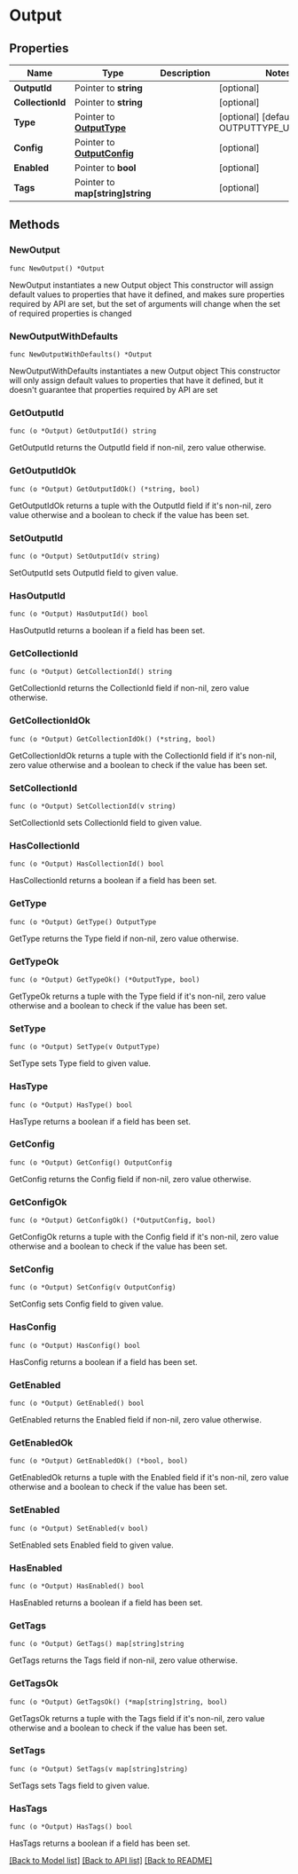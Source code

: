 # Output

## Properties

Name | Type | Description | Notes
------------ | ------------- | ------------- | -------------
**OutputId** | Pointer to **string** |  | [optional] 
**CollectionId** | Pointer to **string** |  | [optional] 
**Type** | Pointer to [**OutputType**](OutputType.md) |  | [optional] [default to OUTPUTTYPE_UNDEFINED]
**Config** | Pointer to [**OutputConfig**](OutputConfig.md) |  | [optional] 
**Enabled** | Pointer to **bool** |  | [optional] 
**Tags** | Pointer to **map[string]string** |  | [optional] 

## Methods

### NewOutput

`func NewOutput() *Output`

NewOutput instantiates a new Output object
This constructor will assign default values to properties that have it defined,
and makes sure properties required by API are set, but the set of arguments
will change when the set of required properties is changed

### NewOutputWithDefaults

`func NewOutputWithDefaults() *Output`

NewOutputWithDefaults instantiates a new Output object
This constructor will only assign default values to properties that have it defined,
but it doesn't guarantee that properties required by API are set

### GetOutputId

`func (o *Output) GetOutputId() string`

GetOutputId returns the OutputId field if non-nil, zero value otherwise.

### GetOutputIdOk

`func (o *Output) GetOutputIdOk() (*string, bool)`

GetOutputIdOk returns a tuple with the OutputId field if it's non-nil, zero value otherwise
and a boolean to check if the value has been set.

### SetOutputId

`func (o *Output) SetOutputId(v string)`

SetOutputId sets OutputId field to given value.

### HasOutputId

`func (o *Output) HasOutputId() bool`

HasOutputId returns a boolean if a field has been set.

### GetCollectionId

`func (o *Output) GetCollectionId() string`

GetCollectionId returns the CollectionId field if non-nil, zero value otherwise.

### GetCollectionIdOk

`func (o *Output) GetCollectionIdOk() (*string, bool)`

GetCollectionIdOk returns a tuple with the CollectionId field if it's non-nil, zero value otherwise
and a boolean to check if the value has been set.

### SetCollectionId

`func (o *Output) SetCollectionId(v string)`

SetCollectionId sets CollectionId field to given value.

### HasCollectionId

`func (o *Output) HasCollectionId() bool`

HasCollectionId returns a boolean if a field has been set.

### GetType

`func (o *Output) GetType() OutputType`

GetType returns the Type field if non-nil, zero value otherwise.

### GetTypeOk

`func (o *Output) GetTypeOk() (*OutputType, bool)`

GetTypeOk returns a tuple with the Type field if it's non-nil, zero value otherwise
and a boolean to check if the value has been set.

### SetType

`func (o *Output) SetType(v OutputType)`

SetType sets Type field to given value.

### HasType

`func (o *Output) HasType() bool`

HasType returns a boolean if a field has been set.

### GetConfig

`func (o *Output) GetConfig() OutputConfig`

GetConfig returns the Config field if non-nil, zero value otherwise.

### GetConfigOk

`func (o *Output) GetConfigOk() (*OutputConfig, bool)`

GetConfigOk returns a tuple with the Config field if it's non-nil, zero value otherwise
and a boolean to check if the value has been set.

### SetConfig

`func (o *Output) SetConfig(v OutputConfig)`

SetConfig sets Config field to given value.

### HasConfig

`func (o *Output) HasConfig() bool`

HasConfig returns a boolean if a field has been set.

### GetEnabled

`func (o *Output) GetEnabled() bool`

GetEnabled returns the Enabled field if non-nil, zero value otherwise.

### GetEnabledOk

`func (o *Output) GetEnabledOk() (*bool, bool)`

GetEnabledOk returns a tuple with the Enabled field if it's non-nil, zero value otherwise
and a boolean to check if the value has been set.

### SetEnabled

`func (o *Output) SetEnabled(v bool)`

SetEnabled sets Enabled field to given value.

### HasEnabled

`func (o *Output) HasEnabled() bool`

HasEnabled returns a boolean if a field has been set.

### GetTags

`func (o *Output) GetTags() map[string]string`

GetTags returns the Tags field if non-nil, zero value otherwise.

### GetTagsOk

`func (o *Output) GetTagsOk() (*map[string]string, bool)`

GetTagsOk returns a tuple with the Tags field if it's non-nil, zero value otherwise
and a boolean to check if the value has been set.

### SetTags

`func (o *Output) SetTags(v map[string]string)`

SetTags sets Tags field to given value.

### HasTags

`func (o *Output) HasTags() bool`

HasTags returns a boolean if a field has been set.


[[Back to Model list]](../README.md#documentation-for-models) [[Back to API list]](../README.md#documentation-for-api-endpoints) [[Back to README]](../README.md)



